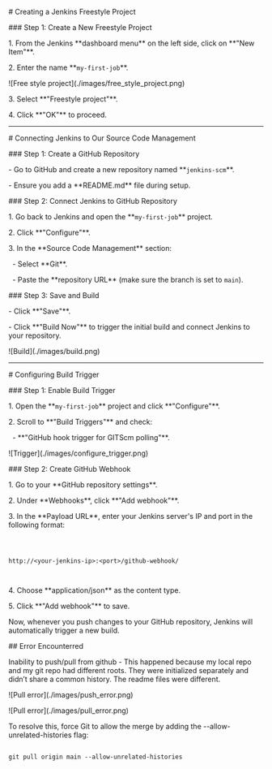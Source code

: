 \# Creating a Jenkins Freestyle Project



\### Step 1: Create a New Freestyle Project

1\. From the Jenkins \*\*dashboard menu\*\* on the left side, click on \*\*"New Item"\*\*.

2\. Enter the name \*\*`my-first-job`\*\*.

!\[Free style project](./images/free\_style\_project.png)

3\. Select \*\*"Freestyle project"\*\*.

4\. Click \*\*"OK"\*\* to proceed.



---



\# Connecting Jenkins to Our Source Code Management



\### Step 1: Create a GitHub Repository

\- Go to GitHub and create a new repository named \*\*`jenkins-scm`\*\*.

\- Ensure you add a \*\*README.md\*\* file during setup.



\### Step 2: Connect Jenkins to GitHub Repository

1\. Go back to Jenkins and open the \*\*`my-first-job`\*\* project.

2\. Click \*\*"Configure"\*\*.

3\. In the \*\*Source Code Management\*\* section:

&nbsp;  - Select \*\*Git\*\*.

&nbsp;  - Paste the \*\*repository URL\*\* (make sure the branch is set to `main`).



\### Step 3: Save and Build

\- Click \*\*"Save"\*\*.

\- Click \*\*"Build Now"\*\* to trigger the initial build and connect Jenkins to your repository.



!\[Build](./images/build.png)

---



\# Configuring Build Trigger



\### Step 1: Enable Build Trigger

1\. Open the \*\*`my-first-job`\*\* project and click \*\*"Configure"\*\*.

2\. Scroll to \*\*"Build Triggers"\*\* and check:

&nbsp;  - \*\*"GitHub hook trigger for GITScm polling"\*\*.

!\[Trigger](./images/configure\_trigger.png)



\### Step 2: Create GitHub Webhook

1\. Go to your \*\*GitHub repository settings\*\*.

2\. Under \*\*Webhooks\*\*, click \*\*"Add webhook"\*\*.

3\. In the \*\*Payload URL\*\*, enter your Jenkins server's IP and port in the following format:  

```



http://<your-jenkins-ip>:<port>/github-webhook/



```

4\. Choose \*\*application/json\*\* as the content type.

5\. Click \*\*"Add webhook"\*\* to save.



Now, whenever you push changes to your GitHub repository, Jenkins will automatically trigger a new build.



\## Error Encounterred

Inability to push/pull from github - This happened because my  local repo and my git repo had different roots. They were initialized separately and didn’t share a common history. The readme files were different.



!\[Pull error](./images/push\_error.png)

!\[Pull error](./images/pull\_error.png)



To resolve this, force Git to allow the merge by adding the --allow-unrelated-histories flag:

```

git pull origin main --allow-unrelated-histories

```



